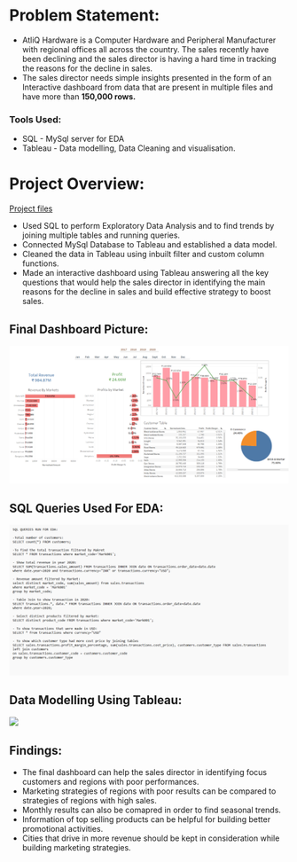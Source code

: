 # Problem Statement:
* AtliQ Hardware is a Computer Hardware and Peripheral Manufacturer with regional offices all across the country. The sales recently have been declining and the sales director is having a hard time in tracking the reasons for the decline in sales.
* The sales director needs simple insights presented in the form of an Interactive dashboard from data that are present in multiple files and have more than **150,000 rows.**
### Tools Used: 
* SQL - MySql server for EDA
* Tableau - Data modelling, Data Cleaning and visualisation.
# Project Overview:
[Project files](https://github.com/shoaibhub/KPMG_virtual_internship)
* Used SQL to perform Exploratory Data Analysis and to find trends by joining multiple tables and running queries.
* Connected MySql Database to Tableau and established a data model.
* Cleaned the data in Tableau using inbuilt filter and custom column functions.
* Made an interactive dashboard using Tableau answering all the key questions that would help the sales director in identifying the main reasons for the decline in sales and build effective strategy to boost sales.

## Final Dashboard Picture:
![](/Images/Dashboard.png)

## SQL Queries Used For EDA:
![](/Images/SQL.png)

## Data Modelling Using Tableau:
![](/Images/DATA.MODEL.png)

## Findings:
* The final dashboard can help the sales director in identifying focus customers and regions with poor performances.
* Marketing strategies of regions with poor results can be compared to strategies of regions with high sales.
* Monthly results can also be comapred in order to find seasonal trends.
* Information of top selling products can be helpful for building better promotional activities.
* Cities that drive in more revenue should be kept in consideration while building marketing strategies.
